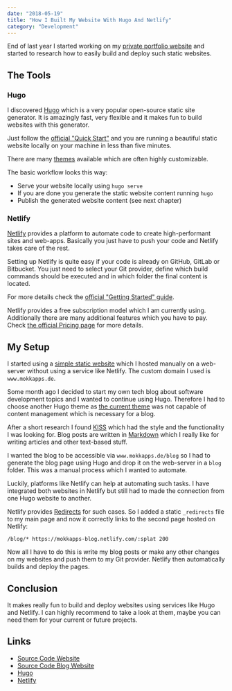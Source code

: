 ```yaml
---
date: "2018-05-19"
title: "How I Built My Website With Hugo And Netlify"
category: "Development"
---
```


End of last year I started working on my [private portfolio website](https://www.mokkapps.de) and started to research how to easily build and deploy such static websites.

## The Tools

### Hugo

I discovered [Hugo](https://gohugo.io/) which is a very popular open-source static site generator. It is amazingly fast, very flexible and it makes fun to build websites with this generator.

Just follow the [official "Quick Start"](https://gohugo.io/getting-started/quick-start/) and you are running a beautiful static website locally on your machine in less than five minutes.

There are many [themes](http://themes.gohugo.io/) available which are often highly customizable.

The basic workflow looks this way:

* Serve your website locally using `hugo serve`
* If you are done you generate the static website content running `hugo`
* Publish the generated website content (see next chapter)

### Netlify

[Netlify](https://www.netlify.com/) provides a platform to automate code to create high-performant sites and web-apps. Basically you just have to push your code and Netlify takes care of the rest.

Setting up Netlify is quite easy if your code is already on GitHub, GitLab or Bitbucket. You just need to select your Git provider, define which build commands should be executed and in which folder the final content is located.

For more details check the [official "Getting Started" guide](https://www.netlify.com/docs/#getting-started).

Netlify provides a free subscription model which I am currently using. Additionally there are many additional features which you have to pay. Check [the official Pricing page](https://www.netlify.com/docs/#getting-started) for more details.

## My Setup

I started using a [simple static website](https://github.com/Mokkapps/mokkapps-website) which I hosted manually on a web-server without using a service like Netlify. The custom domain I used is `www.mokkapps.de`.

Some month ago I decided to start my own tech blog about software development topics and I wanted to continue using Hugo. Therefore I had to choose another Hugo theme as [the current theme](https://github.com/sethmacleod/prologue) was not capable of content management which is necessary for a blog.

After a short research I found [KISS](https://github.com/ribice/kiss) which had the style and the functionality I was looking for. Blog posts are written in [Markdown](https://en.wikipedia.org/wiki/Markdown) which I really like for writing articles and other text-based stuff.

I wanted the blog to be accessible via `www.mokkapps.de/blog` so I had to generate the blog page using Hugo and drop it on the web-server in a `blog` folder. This was a manual process which I wanted to automate.

Luckily, platforms like Netlify can help at automating such tasks. I have integrated both websites in Netlify but still had to made the connection from one Hugo website to another.

Netlify provides [Redirects](https://www.netlify.com/docs/redirects/) for such cases. So I added a static `_redirects` file to my main page and now it correctly links to the second page hosted on Netlify:

`
/blog/* https://mokkapps-blog.netlify.com/:splat 200
`

Now all I have to do this is write my blog posts or make any other changes on my websites and push them to my Git provider. Netlify then automatically builds and deploy the pages.

## Conclusion

It makes really fun to build and deploy websites using services like Hugo and Netlify. I can highly recommend to take a look at them, maybe you can need them for your current or future projects.

## Links

* [Source Code Website](https://github.com/Mokkapps/mokkapps-website)
* [Source Code Blog Website](https://github.com/Mokkapps/mokkapps-blog)
* [Hugo](https://gohugo.io/)
* [Netlify](https://www.netlify.com/)